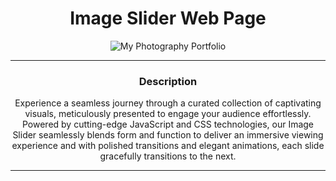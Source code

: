<h1 align="center">Image Slider Web Page</h1>

<div align="center">

![My Photography Portfolio](https://github.com/MirJasir/Photography-Home-Page/assets/137864723/cc4d7d44-2ee3-4e28-b76a-27574bb14930)

<div>

---

<h3 align="center">Description</h3>
<p align="center">Experience a seamless journey through a curated collection of captivating visuals, meticulously presented to engage your audience effortlessly. Powered by cutting-edge JavaScript and CSS technologies, our Image Slider seamlessly blends form and function to deliver an immersive viewing experience and with polished transitions and elegant animations, each slide gracefully transitions to the next.</p>

---
